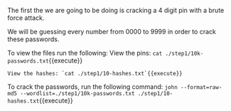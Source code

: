 The first the we are going to be doing is cracking a 4 digit pin with a brute force attack.

We will be guessing every number from 0000 to 9999 in order to crack these passwords.

To view the files run the following:
	View the pins: `cat ./step1/10k-passwords.txt`{{execute}}

	View the hashes: `cat ./step1/10-hashes.txt`{{execute}}

To crack the passwords, run the following command:
	`john --format=raw-md5 --wordlist=./step1/10k-passwords.txt ./step1/10-hashes.txt`{{execute}}
